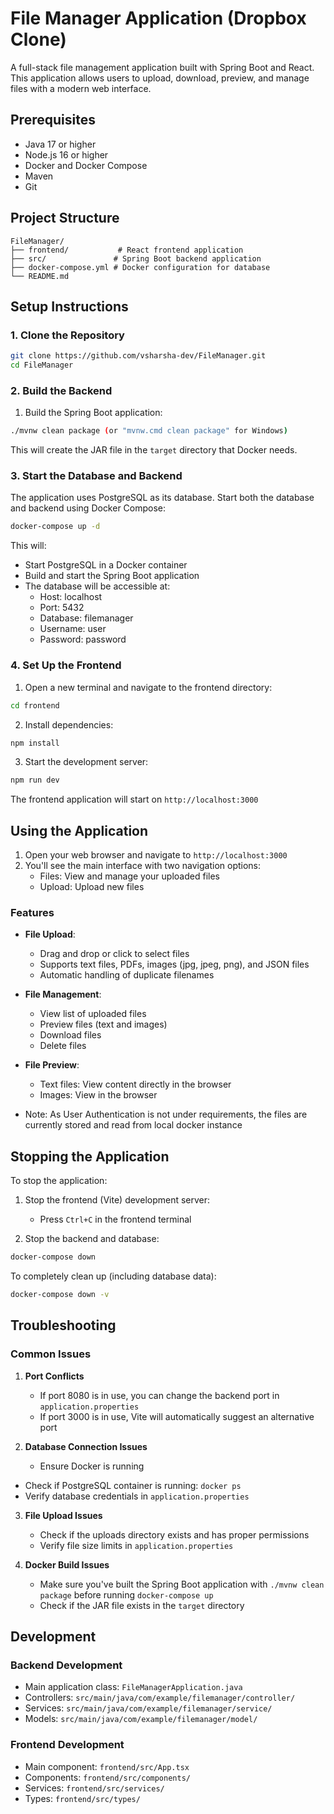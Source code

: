 # File Manager Application (Dropbox Clone)

A full-stack file management application built with Spring Boot and React. This application allows users to upload, download, preview, and manage files with a modern web interface.

## Prerequisites
- Java 17 or higher
- Node.js 16 or higher
- Docker and Docker Compose
- Maven
- Git

## Project Structure

```
FileManager/
├── frontend/           # React frontend application
├── src/               # Spring Boot backend application
├── docker-compose.yml # Docker configuration for database
└── README.md
```

## Setup Instructions

### 1. Clone the Repository

```bash
git clone https://github.com/vsharsha-dev/FileManager.git
cd FileManager
```

### 2. Build the Backend

1. Build the Spring Boot application:
```bash
./mvnw clean package (or "mvnw.cmd clean package" for Windows)
```

This will create the JAR file in the `target` directory that Docker needs.

### 3. Start the Database and Backend

The application uses PostgreSQL as its database. Start both the database and backend using Docker Compose:

```bash
docker-compose up -d
```

This will:
- Start PostgreSQL in a Docker container
- Build and start the Spring Boot application
- The database will be accessible at:
  - Host: localhost
  - Port: 5432
  - Database: filemanager
  - Username: user
  - Password: password

### 4. Set Up the Frontend

1. Open a new terminal and navigate to the frontend directory:
```bash
cd frontend
```

2. Install dependencies:
```bash
npm install
```

3. Start the development server:
```bash
npm run dev
```

The frontend application will start on `http://localhost:3000`

## Using the Application

1. Open your web browser and navigate to `http://localhost:3000`
2. You'll see the main interface with two navigation options:
   - Files: View and manage your uploaded files
   - Upload: Upload new files

### Features

- **File Upload**: 
  - Drag and drop or click to select files
  - Supports text files, PDFs, images (jpg, jpeg, png), and JSON files
  - Automatic handling of duplicate filenames

- **File Management**:
  - View list of uploaded files
  - Preview files (text and images)
  - Download files
  - Delete files

- **File Preview**:
  - Text files: View content directly in the browser
  - Images: View in the browser

- Note: As User Authentication is not under requirements, the files are currently stored and read from local docker instance

## Stopping the Application

To stop the application:

1. Stop the frontend (Vite) development server:
   - Press `Ctrl+C` in the frontend terminal

2. Stop the backend and database:
```bash
docker-compose down
```

To completely clean up (including database data):
```bash
docker-compose down -v
```

## Troubleshooting

### Common Issues

1. **Port Conflicts**
   - If port 8080 is in use, you can change the backend port in `application.properties`
   - If port 3000 is in use, Vite will automatically suggest an alternative port

2. **Database Connection Issues**
   - Ensure Docker is running
  - Check if PostgreSQL container is running: `docker ps`
  - Verify database credentials in `application.properties`

3. **File Upload Issues**
   - Check if the uploads directory exists and has proper permissions
   - Verify file size limits in `application.properties`

4. **Docker Build Issues**
   - Make sure you've built the Spring Boot application with `./mvnw clean package` before running `docker-compose up`
   - Check if the JAR file exists in the `target` directory


## Development

### Backend Development

- Main application class: `FileManagerApplication.java`
- Controllers: `src/main/java/com/example/filemanager/controller/`
- Services: `src/main/java/com/example/filemanager/service/`
- Models: `src/main/java/com/example/filemanager/model/`

### Frontend Development

- Main component: `frontend/src/App.tsx`
- Components: `frontend/src/components/`
- Services: `frontend/src/services/`
- Types: `frontend/src/types/`
